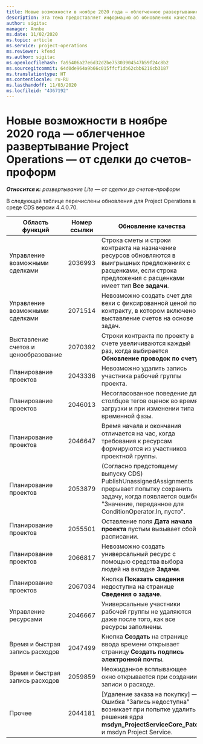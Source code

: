 ```yaml
---
title: Новые возможности в ноябре 2020 года — облегченное развертывание Project Operations — от сделки до счетов-проформ
description: Эта тема предоставляет информацию об обновлениях качества, доступных в облегченном развертывании Project Operations выпуска за ноябрь 2020 г., — от сделки до выставления счетов-проформ.
author: sigitac
manager: Annbe
ms.date: 11/02/2020
ms.topic: article
ms.service: project-operations
ms.reviewer: kfend
ms.author: sigitac
ms.openlocfilehash: fa95406a27e6d32d2be75303904547b59f24c8b2
ms.sourcegitcommit: 64d0de964a9b66c015ffcf1db62cbb6216cb3187
ms.translationtype: HT
ms.contentlocale: ru-RU
ms.lasthandoff: 11/03/2020
ms.locfileid: "4367192"
---
```

# <a name="whats-new-november-2020---project-operations-lite-deployment---deal-to-proforma-invoicing"></a>Новые возможности в ноябре 2020 года — облегченное развертывание Project Operations — от сделки до счетов-проформ

_**Относится к:** развертывание Lite — от сделки до счетов-проформ_

В следующей таблице перечислены обновления для Project Operations в среде CDS версии 4.4.0.70.

| Область функций                 | Номер ссылки | Обновление качества                                                                                                                                                                    |
|------------------------------|------------------|-----------------------------------------------------------------------------------------------------------------------------------------------------------------------------------|
|   Управление возможными сделками       | 2036993          | Строка сметы и строки контракта на назначение ресурсов обновляются в выигрышных предложениях с расценками, если строка предложения с расценками имеет тип **Все задачи**.                                                 |
|   Управление возможными сделками       | 2071514          | Невозможно создать счет для вехи с фиксированной ценой по контракту, в котором включено выставление счетов на основе задач.                                                                          |
| Выставление счетов и ценообразование          | 2070392          | Строки контракта по проекту в счете увеличиваются каждый раз, когда выбирается **Обновление проводок по счету**.                                                                       |
| Планирование проектов             | 2043336          | Невозможно удалить запись участника рабочей группы проекта.                                                                                                                                    |
| Планирование проектов             | 2046013          | Несогласованное поведение для столбцов тегов оценок во время загрузки и при изменении типа временной фазы.                                                                                   |
| Планирование проектов             | 2046647          | Время начала и окончания отличается на час, когда требования к ресурсам формируются из участников проектной группы.                                                                      |
| Планирование проектов             | 2053879          | (Согласно предстоящему выпуску CDS) PublishUnassignedAssignments прерывает попытку сохранить задачу, когда появляется ошибка "Значение, переданное для ConditionOperator.In, пусто". |
| Планирование проектов             | 2055501          | Оставление поля **Дата начала проекта** пустым вызывает сбой в расписании.                                                                                                      |
| Планирование проектов             | 2066817          | Невозможно создать универсальный ресурс с помощью средства выбора людей на вкладке **Задачи**.                                                                                               |
| Планирование проектов             | 2067034          | Кнопка **Показать сведения** недоступна на странице **Сведения о задаче**.                                                                                                         |
| Управление ресурсами          | 2046667          | Универсальные участники рабочей группы не удаляются даже после того, как все ресурсы заполнены.                                                                                                     |
| Время и быстрая запись расходов | 2047499          | Кнопка **Создать** на странице ввода времени открывает страницу **Создать подпись электронной почты**.                                                                                               |
| Время и быстрая запись расходов | 2059859          | Неожиданное всплывающее окно открывается при создании записи о расходе.                                                                                                                         |
| Прочее                        | 2044181          | [Удаление заказа на покупку] — Ошибка "Запись недоступна" возникает при попытке удалить решения ядра **msdyn_ProjectServiceCore_Patch** и msdyn Project Service.        |
